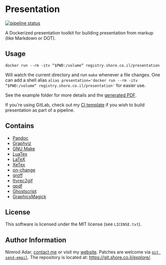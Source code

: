 # Presentation

[![pipeline status](https://git.shore.co.il/nimrod/presentation/badges/master/pipeline.svg)](https://git.shore.co.il/nimrod/presentation/-/commits/master)

A Dockerized presentation toolkit for building presentation from markup (like
Markdown or DOT).

## Usage

`docker run --rm -itv “$PWD:/volume“ registry.shore.co.il/presentation`

Will watch the current directory and run `make` whenever a file changes. One can
add a shell alias
`alias presentation='docker run --rm -itv “$PWD:/volume“ registry.shore.co.il/presentation'` for easier use.

See the example folder for more details and the [generated
PDF](https://git.shore.co.il/nimrod/presentation/-/jobs/artifacts/master/raw/example/presentation.pdf?job=presentation%20build).

If you're using GitLab, check out my [CI
template](https://git.shore.co.il/shore/ci-templates/-/blob/master/templates/presentation.yml)
if you wish to build presentation as part of a pipeline.

## Contains

- [Pandoc](http://pandoc.org/)
- [Graphviz](www.graphviz.org/)
- [GNU Make](https://www.gnu.org/software/make/)
- [LuaTex](http://luatex.org/)
- [LaTeX](http://www.latex-project.org/)
- [XeTex](http://xetex.sourceforge.net/)
- [on-change](https://github.com/spelufo/on-change)
- [groff](https://www.gnu.org/software/groff/)
- [ttyrec2gif](https://github.com/sugyan/ttyrec2gif)
- [qpdf](http://qpdf.sourceforge.net/)
- [Ghostscript](https://www.ghostscript.com/)
- [GraphicsMagick](http://www.graphicsmagick.org/)

## License

This software is licensed under the MIT license (see `LICENSE.txt`).

## Author Information

Nimrod Adar, [contact me](mailto:nimrod@shore.co.il) or visit my
[website](https://www.shore.co.il/). Patches are welcome via
[`git send-email`](http://git-scm.com/book/en/v2/Git-Commands-Email). The repository
is located at: <https://git.shore.co.il/explore/>.
